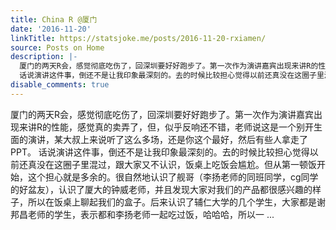 ```yaml
---
title: China R @厦门
date: '2016-11-20'
linkTitle: https://statsjoke.me/posts/2016-11-20-rxiamen/
source: Posts on Home
description: |-
  厦门的两天R会，感觉彻底吃伤了，回深圳要好好跑步了。第一次作为演讲嘉宾出现来讲R的性能，感觉真的卖弄了，但，似乎反响还不错，老师说这是一个别开生面的演讲，某大叔上来说听了这么多场，还是你这个最好，然后有些人拿走了PPT。
  话说演讲这件事，倒还不是让我印象最深刻的。去的时候比较担心觉得以前还真没在这圈子里混过，跟大家又不认识，饭桌上吃饭会尴尬。但从第一顿饭开始，这个担心就是多余的。很自然地认识了舰哥（李扬老师的同班同学，cg同学的好盆友），认识了厦大的钟威老师，并且发现大家对我们的产品都很感兴趣的样子，所以在饭桌上聊起我们的盒子。后来认识了辅仁大学的几个学生，大家都是谢邦昌老师的学生，表示都和李扬老师一起吃过饭，哈哈哈，所以一 ...
disable_comments: true
---
```

厦门的两天R会，感觉彻底吃伤了，回深圳要好好跑步了。第一次作为演讲嘉宾出现来讲R的性能，感觉真的卖弄了，但，似乎反响还不错，老师说这是一个别开生面的演讲，某大叔上来说听了这么多场，还是你这个最好，然后有些人拿走了PPT。
话说演讲这件事，倒还不是让我印象最深刻的。去的时候比较担心觉得以前还真没在这圈子里混过，跟大家又不认识，饭桌上吃饭会尴尬。但从第一顿饭开始，这个担心就是多余的。很自然地认识了舰哥（李扬老师的同班同学，cg同学的好盆友），认识了厦大的钟威老师，并且发现大家对我们的产品都很感兴趣的样子，所以在饭桌上聊起我们的盒子。后来认识了辅仁大学的几个学生，大家都是谢邦昌老师的学生，表示都和李扬老师一起吃过饭，哈哈哈，所以一 ...